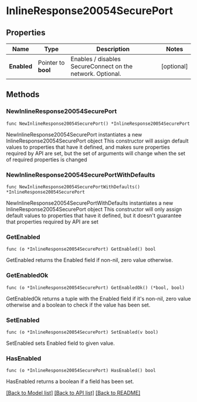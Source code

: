 # InlineResponse20054SecurePort

## Properties

Name | Type | Description | Notes
------------ | ------------- | ------------- | -------------
**Enabled** | Pointer to **bool** | Enables / disables SecureConnect on the network. Optional. | [optional] 

## Methods

### NewInlineResponse20054SecurePort

`func NewInlineResponse20054SecurePort() *InlineResponse20054SecurePort`

NewInlineResponse20054SecurePort instantiates a new InlineResponse20054SecurePort object
This constructor will assign default values to properties that have it defined,
and makes sure properties required by API are set, but the set of arguments
will change when the set of required properties is changed

### NewInlineResponse20054SecurePortWithDefaults

`func NewInlineResponse20054SecurePortWithDefaults() *InlineResponse20054SecurePort`

NewInlineResponse20054SecurePortWithDefaults instantiates a new InlineResponse20054SecurePort object
This constructor will only assign default values to properties that have it defined,
but it doesn't guarantee that properties required by API are set

### GetEnabled

`func (o *InlineResponse20054SecurePort) GetEnabled() bool`

GetEnabled returns the Enabled field if non-nil, zero value otherwise.

### GetEnabledOk

`func (o *InlineResponse20054SecurePort) GetEnabledOk() (*bool, bool)`

GetEnabledOk returns a tuple with the Enabled field if it's non-nil, zero value otherwise
and a boolean to check if the value has been set.

### SetEnabled

`func (o *InlineResponse20054SecurePort) SetEnabled(v bool)`

SetEnabled sets Enabled field to given value.

### HasEnabled

`func (o *InlineResponse20054SecurePort) HasEnabled() bool`

HasEnabled returns a boolean if a field has been set.


[[Back to Model list]](../README.md#documentation-for-models) [[Back to API list]](../README.md#documentation-for-api-endpoints) [[Back to README]](../README.md)


